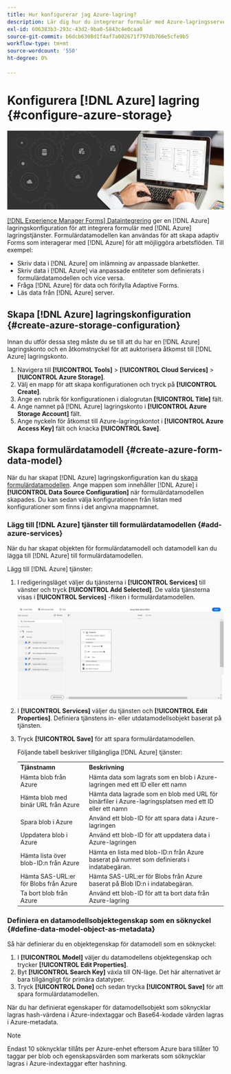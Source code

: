 ```yaml
---
title: Hur konfigurerar jag Azure-lagring?
description: Lär dig hur du integrerar formulär med Azure-lagringsservern.
exl-id: 606383b3-293c-43d2-9ba0-5843c4e0caa8
source-git-commit: b6dcb6308d1f4af7a002671f797db766e5cfe9b5
workflow-type: tm+mt
source-wordcount: '550'
ht-degree: 0%

---
```


# Konfigurera [!DNL Azure] lagring {#configure-azure-storage}


![dataintegrering](assets/data-integeration.png)

[[!DNL Experience Manager Forms] Dataintegrering](data-integration.md) ger en [!DNL Azure] lagringskonfiguration för att integrera formulär med [!DNL Azure] lagringstjänster. Formulärdatamodellen kan användas för att skapa adaptiv Forms som interagerar med [!DNL Azure] för att möjliggöra arbetsflöden. Till exempel:

* Skriv data i [!DNL Azure] om inlämning av anpassade blanketter.
* Skriv data i [!DNL Azure] via anpassade entiteter som definierats i formulärdatamodellen och vice versa.
* Fråga [!DNL Azure] för data och förifylla Adaptive Forms.
* Läs data från [!DNL Azure] server.

## Skapa [!DNL Azure] lagringskonfiguration {#create-azure-storage-configuration}

Innan du utför dessa steg måste du se till att du har en [!DNL Azure] lagringskonto och en åtkomstnyckel för att auktorisera åtkomst till [!DNL Azure] lagringskonto.

1. Navigera till **[!UICONTROL Tools]** > **[!UICONTROL Cloud Services]** > **[!UICONTROL Azure Storage]**.
1. Välj en mapp för att skapa konfigurationen och tryck på **[!UICONTROL Create]**.
1. Ange en rubrik för konfigurationen i dialogrutan **[!UICONTROL Title]** fält.
1. Ange namnet på [!DNL Azure] lagringskonto i **[!UICONTROL Azure Storage Account]** fält.
1. Ange nyckeln för åtkomst till Azure-lagringskontot i **[!UICONTROL Azure Access Key]** fält och knacka **[!UICONTROL Save]**.

## Skapa formulärdatamodell {#create-azure-form-data-model}

När du har skapat [!DNL Azure] lagringskonfiguration kan du [skapa formulärdatamodellen](create-form-data-models.md). Ange mappen som innehåller [!DNL Azure] i **[!UICONTROL Data Source Configuration]** när formulärdatamodellen skapades. Du kan sedan välja konfigurationen från listan med konfigurationer som finns i det angivna mappnamnet.

### Lägg till [!DNL Azure] tjänster till formulärdatamodellen {#add-azure-services}

När du har skapat objekten för formulärdatamodell och datamodell kan du lägga till [!DNL Azure] till formulärdatamodellen.

Lägg till [!DNL Azure] tjänster:

1. I redigeringsläget väljer du tjänsterna i **[!UICONTROL Services]** till vänster och tryck **[!UICONTROL Add Selected]**. De valda tjänsterna visas i **[!UICONTROL Services]** -fliken i formulärdatamodellen.

   ![Lägg till markerade tjänster](assets/select-services.png)

1. I **[!UICONTROL Services]** väljer du tjänsten och **[!UICONTROL Edit Properties]**. Definiera tjänstens in- eller utdatamodellsobjekt baserat på tjänsten.

1. Tryck **[!UICONTROL Save]** för att spara formulärdatamodellen.

   Följande tabell beskriver tillgängliga [!DNL Azure] tjänster:

   <table>
    <tbody>
     <tr>
      <th><strong>Tjänstnamn</strong></th>
      <th><strong>Beskrivning</strong></th>
     </tr>
     <tr>
      <td>Hämta blob från Azure</td>
      <td>Hämta data som lagrats som en blob i Azure-lagringen med ett ID eller ett namn</td>
     </tr>
     <tr>
      <td>Hämta blob med binär URL från Azure</td>
      <td>Hämta data lagrade som en blob med URL för binärfiler i Azure-lagringsplatsen med ett ID eller ett namn</td>
     </tr>
     <tr>
      <td>Spara blob i Azure</td>
      <td>Använd ett blob-ID för att spara data i Azure-lagringen</td>
     </tr>
     <tr>
      <td>Uppdatera blob i Azure</td>
      <td>Använd ett blob-ID för att uppdatera data i Azure-lagringen</td>
     </tr>
     <tr>
      <td>Hämta lista över blob-ID:n från Azure</td>
      <td>Hämta en lista med blob-ID:n från Azure baserat på numret som definierats i indatabegäran.</td>
     </tr>
     <tr>
      <td>Hämta SAS-URL:er för Blobs från Azure</td>
      <td>Hämta SAS-URL:er för Blobs från Azure baserat på Blob ID:n i indatabegäran.</td>
     </tr>
     <tr>
      <td>Ta bort blob från Azure</td>
      <td>Använd ett blob-ID för att ta bort data från Azure-lagring</td>
     </tr>
    </tbody>
   </table>

### Definiera en datamodellsobjektegenskap som en söknyckel {#define-data-model-object-as-metadata}

Så här definierar du en objektegenskap för datamodell som en söknyckel:

1. I **[!UICONTROL Model]** väljer du datamodellens objektegenskap och trycker **[!UICONTROL Edit Properties]**.
1. Byt **[!UICONTROL Search Key]** växla till ON-läge. Det här alternativet är bara tillgängligt för primära datatyper.
1. Tryck **[!UICONTROL Done]** och sedan trycka **[!UICONTROL Save]** för att spara formulärdatamodellen.

När du har definierat egenskaper för datamodellsobjekt som söknycklar lagras hash-värdena i Azure-indextaggar och Base64-kodade värden lagras i Azure-metadata.

>[!NOTE]
>
>Endast 10 söknycklar tillåts per Azure-enhet eftersom Azure bara tillåter 10 taggar per blob och egenskapsvärden som markerats som söknycklar lagras i Azure-indextaggar efter hashning.

